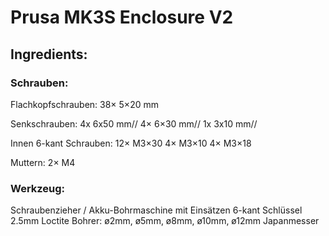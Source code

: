 # Prusa MK3S Enclosure V2

## Ingredients:

### Schrauben:

Flachkopfschrauben:
38×  5×20 mm

Senkschrauben:
4x  6x50 mm//
4×  6×30 mm//
1x  3x10 mm//

Innen 6-kant Schrauben:
12× M3×30
4×  M3×10
4×  M3×18

Muttern:
2× M4

### Werkzeug:
Schraubenzieher / Akku-Bohrmaschine mit Einsätzen
6-kant Schlüssel 2.5mm
Loctite
Bohrer: ø2mm, ø5mm, ø8mm, ø10mm, ø12mm
Japanmesser
